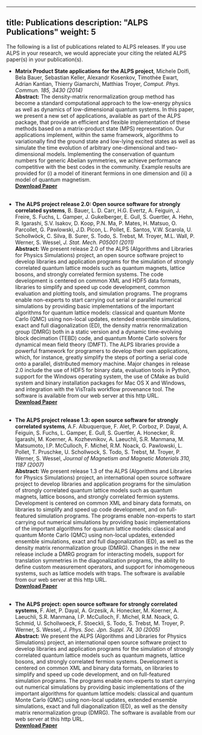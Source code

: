 
---
title: Publications
description: "ALPS Publications"
weight: 5
---
The following is a list of publications related to ALPS releases. If you use ALPS in your research, we would appreciate your citing the related ALPS paper(s) in your publication(s).


 - **Matrix Product State applications for the ALPS project**, Michele Dolfi, Bela Bauer, Sebastian Keller, Alexandr Kosenkov, Timothée Ewart, Adrian Kantian, Thierry Giamarchi, Matthias Troyer, *Comput. Phys. Commun. 185, 3430 (2014)*<br>
 **Abstract:** The density-matrix renormalization group method has become a standard computational approach to the low-energy physics as well as dynamics of low-dimensional quantum systems. In this paper, we present a new set of applications, available as part of the ALPS package, that provide an efficient and flexible implementation of these methods based on a matrix-product state (MPS) representation. Our applications implement, within the same framework, algorithms to variationally find the ground state and low-lying excited states as well as simulate the time evolution of arbitrary one-dimensional and two-dimensional models. Implementing the conservation of quantum numbers for generic Abelian symmetries, we achieve performance competitive with the best codes in the community. Example results are provided for (i) a model of itinerant fermions in one dimension and (ii) a model of quantum magnetism. <br>
 [**Download Paper**](dolfi2014.pdf)<br><br>
 
 
 - **The ALPS project release 2.0: Open source software for strongly correlated systems**, B. Bauer, L. D. Carr, H.G. Evertz, A. Feiguin, J. Freire, S. Fuchs, L. Gamper, J. Gukelberger, E. Gull, S. Guertler, A. Hehn, R. Igarashi, S.V. Isakov, D. Koop, P.N. Ma, P. Mates, H. Matsuo, O. Parcollet, G. Pawlowski, J.D. Picon, L. Pollet, E. Santos, V.W. Scarola, U. Schollwöck, C. Silva, B. Surer, S. Todo, S. Trebst, M. Troyer, M.L. Wall, P. Werner, S. Wessel, *J. Stat. Mech. P05001 (2011)*<br>
 **Abstract:** We present release 2.0 of the ALPS (Algorithms and Libraries for Physics Simulations) project, an open source software project to develop libraries and application programs for the simulation of strongly correlated quantum lattice models such as quantum magnets, lattice bosons, and strongly correlated fermion systems. The code development is centered on common XML and HDF5 data formats, libraries to simplify and speed up code development, common evaluation and plotting tools, and simulation programs. The programs enable non-experts to start carrying out serial or parallel numerical simulations by providing basic implementations of the important algorithms for quantum lattice models: classical and quantum Monte Carlo (QMC) using non-local updates, extended ensemble simulations, exact and full diagonalization (ED), the density matrix renormalization group (DMRG) both in a static version and a dynamic time-evolving block decimation (TEBD) code, and quantum Monte Carlo solvers for dynamical mean field theory (DMFT). The ALPS libraries provide a powerful framework for programers to develop their own applications, which, for instance, greatly simplify the steps of porting a serial code onto a parallel, distributed memory machine. Major changes in release 2.0 include the use of HDF5 for binary data, evaluation tools in Python, support for the Windows operating system, the use of CMake as build system and binary installation packages for Mac OS X and Windows, and integration with the VisTrails workflow provenance tool. The software is available from our web server at this http URL.<br>
 [**Download Paper**](bauer2011.pdf)<br><br>



- **The ALPS project release 1.3: open source software for strongly correlated systems**, A.F. Albuquerque, F. Alet, P. Corboz, P. Dayal, A. Feiguin, S. Fuchs, L. Gamper, E. Gull, S. Guertler, A. Honecker, R. Igarashi, M. Koerner, A. Kozhevnikov, A. Laeuchli, S.R. Manmana, M. Matsumoto, I.P. McCulloch, F. Michel, R.M. Noack, G. Pawlowski, L. Pollet, T. Pruschke, U. Schollwock, S. Todo, S. Trebst, M. Troyer, P. Werner, S. Wessel, *Journal of Magnetism and Magnetic Materials 310, 1187 (2007)*<br>
**Abstract:** We present release 1.3 of the ALPS (Algorithms and Libraries for Physics Simulations) project, an international open source software project to develop libraries and application programs for the simulation of strongly correlated quantum lattice models such as quantum magnets, lattice bosons, and strongly correlated fermion systems. Development is centered on common XML and binary data formats, on libraries to simplify and speed up code development, and on full-featured simulation programs. The programs enable non-experts to start carrying out numerical simulations by providing basic implementations of the important algorithms for quantum lattice models: classical and quantum Monte Carlo (QMC) using non-local updates, extended ensemble simulations, exact and full diagonalization (ED), as well as the density matrix renormalization group (DMRG). Changes in the new release include a DMRG program for interacting models, support for translation symmetries in the diagonalization programs, the ability to define custom measurement operators, and support for inhomogeneous systems, such as lattice models with traps. The software is available from our web server at this http URL.<br>
[**Download Paper**](albuquerque2007.pdf)<br><br>



- **The ALPS project: open source software for strongly correlated systems**, F. Alet, P. Dayal, A. Grzesik, A. Honecker, M. Koerner, A. Laeuchli, S.R. Manmana, I.P. McCulloch, F. Michel, R.M. Noack, G. Schmid, U. Schollwoeck, F. Stoeckli, S. Todo, S. Trebst, M. Troyer, P. Werner, S. Wessel, *J. Phys. Soc. Jpn. Suppl. 74, 30 (2005)*<br>
**Abstract:** We present the ALPS (Algorithms and Libraries for Physics Simulations) project, an international open source software project to develop libraries and application programs for the simulation of strongly correlated quantum lattice models such as quantum magnets, lattice bosons, and strongly correlated fermion systems. Development is centered on common XML and binary data formats, on libraries to simplify and speed up code development, and on full-featured simulation programs. The programs enable non-experts to start carrying out numerical simulations by providing basic implementations of the important algorithms for quantum lattice models: classical and quantum Monte Carlo (QMC) using non-local updates, extended ensemble simulations, exact and full diagonalization (ED), as well as the density matrix renormalization group (DMRG). The software is available from our web server at this http URL.<br>
[**Download Paper**](alet2005.pdf)<br><br>
